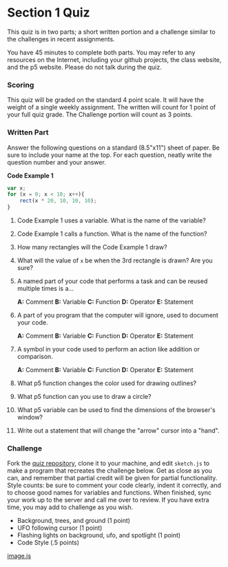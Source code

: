 # Section 1 Quiz

This quiz is in two parts; a short written portion and a challenge similar to the challenges in recent assignments. 

You have 45 minutes to complete both parts. You may refer to any resources on the Internet, including your github projects, the class website, and the p5 website. Please do not talk during the quiz.


### Scoring

This quiz will be graded on the standard 4 point scale. It will have the weight of a single weekly assignment. The written will count for 1 point of your full quiz grade. The Challenge portion will count as 3 points. 


### Written Part

Answer the following questions on a standard (8.5"x11") sheet of paper. Be sure to include your name at the top. For each question, neatly write the question number and your answer.



__Code Example 1__

```javascript
var x;
for (x = 0; x < 10; x++){
    rect(x * 20, 10, 10, 10);
}
```

1. Code Example 1 uses a variable. What is the name of the variable?

2. Code Example 1 calls a function. What is the name of the function?

2.  How many rectangles will the Code Example 1 draw?

3.  What will the value of `x` be when the 3rd rectangle is drawn? Are you sure?

4.  A named part of your code that performs a task and can be reused multiple times is a...
    
    **A:** Comment **B:** Variable **C:** Function **D:** Operator **E:** Statement

5.  A part of you program that the computer will ignore, used to document your code.
    
    **A:** Comment **B:** Variable **C:** Function **D:** Operator **E:** Statement

6.  A symbol in your code used to perform an action like addition or comparison.
    
    **A:** Comment **B:** Variable **C:** Function **D:** Operator **E:** Statement

7. What p5 function changes the color used for drawing outlines?

8. What p5 function can you use to draw a circle? 

9. What p5 variable can be used to find the dimensions of the browser's window?

10. Write out a statement that will change the "arrow" cursor into a "hand".


### Challenge

Fork the [quiz repository](#), clone it to your machine, and edit `sketch.js` to make a program that recreates the challenge below. Get as close as you can, and remember that partial credit will be given for partial functionality. Style counts: be sure to comment your code clearly, indent it correctly, and to choose good names for variables and functions. When finished, sync your work up to the server and call me over to review. If you have extra time, you may add to challenge as you wish.

- Background, trees, and ground (1 point)
- UFO following cursor (1 point)
- Flashing lights on background, ufo, and spotlight (1 point)
- Code Style (.5 points)

<a href="./challenge_quiz.js" class="p5_example show-preview show-lab-link hidden">image.js</a>
